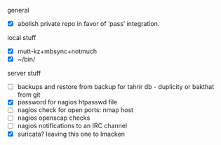 general
- [x] abolish private repo in favor of ‘pass’ integration.

local stuff

- [x] mutt-kz+mbsync+notmuch
- [x] ~/bin/

server stuff
- [ ] backups and restore from backup for tahrir db - duplicity or bakthat from git
- [x] password for nagios htpasswd file
- [ ] nagios check for open ports:  nmap host
- [ ] nagios openscap checks
- [ ] nagios notifications to an IRC channel
- [x] suricata?  leaving this one to lmacken
